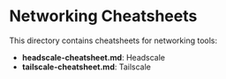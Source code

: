 # Networking Cheatsheets

This directory contains cheatsheets for networking tools:

- **headscale-cheatsheet.md**: Headscale
- **tailscale-cheatsheet.md**: Tailscale
